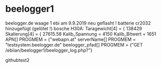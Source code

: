 # beelogger1
 beelogger.de
waage 1 ebi
am 9.9.2019 neu geflasht !
batterie cr2032 hinzugefügt (gelötet !)
bosche H30A:
Taragewicht[4] = { 138429
Skalierung[4] = { 27615.58
Kalib_Spannung = 4150
Kalib_Bitwert  =  1651
APN[] PROGMEM = {"webapn.at"
serverName[] PROGMEM = "testsystem.beelogger.de"
beelogger_pfad[] PROGMEM = {"GET /ebiian/beelogger1/beelogger_log.php?"}

githubtest2
